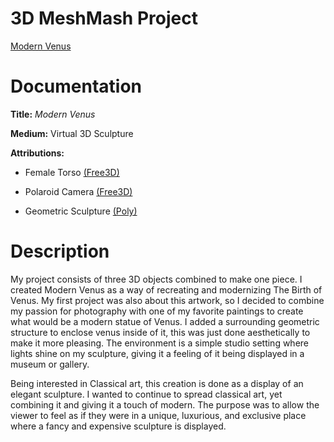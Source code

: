 # 3D MeshMash Project

[Modern Venus](https://sketchfab.com/3d-models/4330e6abca444fdfbca265cb3186b53b)

# Documentation

**Title:** *Modern Venus*

**Medium:** Virtual 3D Sculpture

**Attributions:** 

* Female Torso [(Free3D)](https://free3d.com/3d-model/femaletorso-v2--116018.html)

* Polaroid Camera [(Free3D)](https://free3d.com/3d-model/polaroid-camera-34937.html)

* Geometric Sculpture [(Poly)](https://poly.google.com/view/7y-l_ekKd-N)

# Description

My project consists of three 3D objects combined to make one piece. I created Modern Venus as a way of recreating and modernizing The Birth of Venus. My first project was also about this artwork, so I decided to combine my passion for photography with one of my favorite paintings to create what would be a modern statue of Venus. I added a surrounding geometric structure to enclose venus inside of it, this was just done aesthetically to make it more pleasing. The environment is a simple studio setting where lights shine on my sculpture, giving it a feeling of it being displayed in a museum or gallery. 

Being interested in Classical art, this creation is done as a display of an elegant sculpture. I wanted to continue to spread classical art, yet combining it and giving it a touch of modern. The purpose was to allow the viewer to feel as if they were in a unique, luxurious, and exclusive place where a fancy and expensive sculpture is displayed. 

